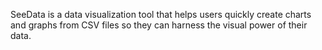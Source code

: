 SeeData is a data visualization tool that helps users quickly create charts and graphs from CSV files so they can harness the visual power of their data.
